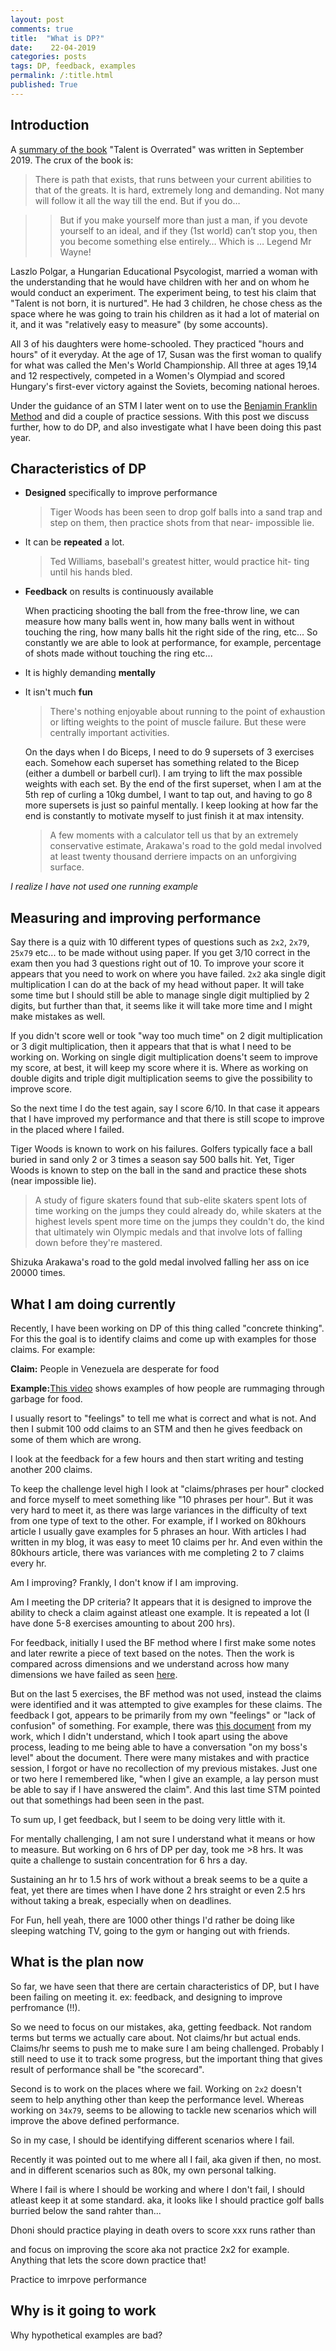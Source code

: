 ```yaml
---
layout: post
comments: true
title:  "What is DP?"
date:    22-04-2019 
categories: posts
tags: DP, feedback, examples
permalink: /:title.html
published: True
---
```


## Introduction

A [summary of the book](/deliberate-practice.html) "Talent is Overrated" was written in
September 2019. The crux of the book is:

> There is path that exists, that runs between your current abilities
> to that of the greats. It is hard, extremely long and demanding. Not
> many will follow it all the way till the end. But if you do…

> > But if you make yourself more than just a man, if you devote
> > yourself to an ideal, and if they (1st world) can’t stop you, then
> > you become something else entirely… Which is … Legend Mr Wayne!

Laszlo Polgar, a Hungarian Educational Psycologist, married a woman
with the understanding that he would have children with her and on
whom he would conduct an experiment. The experiment being, to test his
claim that "Talent is not born, it is nurtured". He had 3 children, he
chose chess as the space where he was going to train his children as
it had a lot of material on it, and it was "relatively easy to
measure" (by some accounts).

All 3 of his daughters were home-schooled. They practiced "hours and
hours" of it everyday. At the age of 17, Susan was the first woman to
qualify for what was called the Men's World Championship. All three at
ages 19,14 and 12 respectively, competed in a Women's Olympiad and
scored Hungary's first-ever victory against the Soviets, becoming
national heroes.

Under the guidance of an STM I later went on to use the [Benjamin
Franklin Method](/Deliberate-Practice-case-study.html) and did a couple of practice sessions. With this
post we discuss further, how to do DP, and also investigate what I have
been doing this past year.

## Characteristics of DP

- **Designed** specifically to improve performance

    > Tiger Woods has been seen to drop golf balls into a sand trap
    > and step on them, then practice shots from that near- impossible
    > lie.

- It can be **repeated** a lot.

    > Ted Williams, baseball's greatest hitter, would practice hit-
    > ting until his hands bled.

- **Feedback** on results is continuously available

    When practicing shooting the ball from the free-throw line, we can
	measure how many balls went in, how many balls went in without
	touching the ring, how many balls hit the right side of the ring,
	etc... So constantly we are able to look at performance, for
	example, percentage of shots made without touching the ring etc...	
	
- It is highly demanding **mentally**

	
- It isn't much **fun**

    > There's nothing enjoyable about running to the point of
    > exhaustion or lifting weights to the point of muscle
    > failure. But these were centrally important activities.

    On the days when I do Biceps, I need to do 9 supersets of 3
    exercises each. Somehow each superset has something related to the
    Bicep (either a dumbell or barbell curl). I am trying to lift the
    max possible weights with each set. By the end of the first
    superset, when I am at the 5th rep of curling a 10kg dumbel, I
    want to tap out, and having to go 8 more supersets is just so
    painful mentally. I keep looking at how far the end is constantly
    to motivate myself to just finish it at max intensity.
	
    > A few moments with a calculator tell us that by an extremely
    > conservative estimate, Arakawa's road to the gold medal
    > involved at least twenty thousand derriere impacts on an
    > unforgiving surface.
	
*I realize I have not used one running example*

## Measuring and improving performance

Say there is a quiz with 10 different types of questions such as `2x2`,
`2x79`, `25x79` etc... to be made without using paper. If you get
3/10 correct in the exam then you had 3 questions right out of 10. To
improve your score it appears that you need to work on where you have
failed. `2x2` aka single digit multiplication I can do at the back of
my head without paper. It will take some time but I should still be
able to manage single digit multiplied by 2 digits, but further than
that, it seems like it will take more time and I might make mistakes
as well.

If you didn't score well or took "way too much time" on 2 digit
multiplication or 3 digit multiplication, then it appears that that is
what I need to be working on. Working on single digit multiplication
doens't seem to improve my score, at best, it will keep my score where
it is. Where as working on double digits and triple digit
multiplication seems to give the possibility to improve score.

So the next time I do the test again, say I score 6/10. In that case
it appears that I have improved my performance and that there is still
scope to improve in the placed where I failed.

Tiger Woods is known to work on his failures. Golfers typically face a
ball buried in sand only 2 or 3 times a season say 500 balls hit. Yet,
Tiger Woods is known to step on the ball in the sand and practice
these shots (near impossible lie).

> A study of figure skaters found that sub-elite skaters spent lots of
> time working on the jumps they could already do, while skaters at
> the highest levels spent more time on the jumps they couldn't do,
> the kind that ultimately win Olympic medals and that involve lots of
> falling down before they're mastered.

Shizuka Arakawa's road to the gold medal involved falling her ass on
ice 20000 times.

## What I am doing currently

Recently, I have been working on DP of this thing called "concrete
thinking". For this the goal is to identify claims and come up with
examples for those claims.  For example:

**Claim:** People in Venezuela are desperate for food

**Example:**[This video](https://www.youtube.com/watch?v=eYxL-n5xSRI) shows examples of how people are rummaging through
garbage for food.

I usually resort to "feelings" to tell me what is correct and what is
not. And then I submit 100 odd claims to an STM and then he gives
feedback on some of them which are wrong.

I look at the feedback for a few hours and then start writing and
testing another 200 claims. 

To keep the challenge level high I look at "claims/phrases per hour"
clocked and force myself to meet something like "10 phrases per
hour". But it was very hard to meet it, as there was large variances
in the difficulty of text from one type of text to the other. For
example, if I worked on 80khours article I usually gave examples for 5
phrases an hour. With articles I had written in my blog, it was easy
to meet 10 claims per hr. And even within the 80khours article, there
was variances with me completing 2 to 7 claims every hr.

Am I improving? Frankly, I don't know if I am improving. 

Am I meeting the DP criteria? It appears that it is designed to
improve the ability to check a claim against atleast one example. It
is repeated a lot (I have done 5-8 exercises amounting to about 200
hrs).

For feedback, initially I used the BF method where I first make some
notes and later rewrite a piece of text based on the notes. Then the
work is compared across dimensions and we understand across how many
dimensions we have failed as seen [here](/DP-CT-examples.html). 

But on the last 5 exercises, the BF method was not used, instead the
claims were identified and it was attempted to give examples for these
claims. The feedback I got, appears to be primarily from my own
"feelings" or "lack of confusion" of something. For example, there was
[this document](/DP-8-questions.html) from my work, which I didn't understand, which I
took apart using the above process, leading to me being able to have a
conversation "on my boss's level" about the document. There were many
mistakes and with practice session, I forgot or have no recollection
of my previous mistakes. Just one or two here I remembered like, "when
I give an example, a lay person must be able to say if I have answered
the claim". And this last time STM pointed out that somethings had
been seen in the past.

To sum up, I get feedback, but I seem to be doing very little with it.

For mentally challenging, I am not sure I understand what it means or
how to measure. But working on 6 hrs of DP per day, took me >8 hrs. It
was quite a challenge to sustain concentration for 6 hrs a day. 

Sustaining an hr to 1.5 hrs of work without a break seems to be a
quite a feat, yet there are times when I have done 2 hrs straight or
even 2.5 hrs without taking a break, especially when on deadlines.

For Fun, hell yeah, there are 1000 other things I'd rather be doing
like sleeping watching TV, going to the gym or hanging out with
friends.

## What is the plan now

So far, we have seen that there are certain characteristics of DP, but
I have been failing on meeting it. ex: feedback, and designing to
improve perfromance (!!).

So we need to focus on our mistakes, aka, getting feedback. Not random
terms but terms we actually care about. Not claims/hr but actual
ends. Claims/hr seems to push me to make sure I am being
challenged. Probably I still need to use it to track some progress,
but the important thing that gives result of performance shall be "the
scorecard". 

Second is to work on the places where we fail. Working on `2x2`
doesn't seem to help anything other than keep the performance
level. Whereas working on `34x79`, seems to be allowing to tackle new
scenarios which will improve the above defined performance.

So in my case, I should be identifying different scenarios where I fail.


Recently it was pointed out to me where all I fail, aka given if then,
no most. and in different scenarios such as 80k, my own personal
talking.


Where I fail is where I should be working and where I don't fail, I
should atleast keep it at some standard. aka, it looks like I should
practice golf balls burried below the sand rahter than...

Dhoni should practice playing in death overs to score xxx runs rather
than 

and focus on improving the score aka not practice 2x2 for
example. Anything that lets the score down practice that!

Practice to imrpove performance

## Why is it going to work


Why hypothetical examples are bad?
